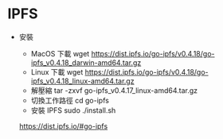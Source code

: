 # IPFS
* 安裝
  * MacOS 下載
    wget https://dist.ipfs.io/go-ipfs/v0.4.18/go-ipfs_v0.4.18_darwin-amd64.tar.gz
  * Linux 下載
    wget https://dist.ipfs.io/go-ipfs/v0.4.18/go-ipfs_v0.4.18_linux-amd64.tar.gz    
  * 解壓縮
    tar -zxvf go-ipfs_v0.4.17_linux-amd64.tar.gz
  * 切換工作路徑
    cd go-ipfs
  * 安裝 IPFS
    sudo ./install.sh
    
  https://dist.ipfs.io/#go-ipfs
